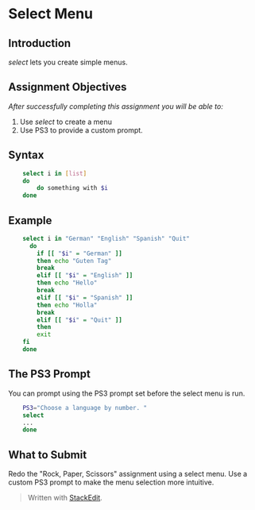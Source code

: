 <!-- <script src="https://cdn.rawgit.com/google/code-prettify/master/loader/run_prettify.js?lang=css&amp;skin=sunburst"></script> -->

# Select Menu

## Introduction

*select* lets you create simple menus.

## Assignment Objectives

*After successfully completing this assignment you will be able to:*

 1. Use *select* to create a menu
 2. Use PS3 to provide a custom prompt.

## Syntax

```bash
	select i in [list]
	do
		do something with $i
	done	
```

## Example

```bash
	select i in "German" "English" "Spanish" "Quit"
	  do
        if [[ "$i" = "German" ]]
        then echo "Guten Tag"
        break
        elif [[ "$i" = "English" ]]
        then echo "Hello"
        break
        elif [[ "$i" = "Spanish" ]]
        then echo "Holla"
        break
        elif [[ "$i" = "Quit" ]]
        then
        exit 
	fi
	done
```

## The PS3 Prompt

You can prompt using the PS3 prompt set before the select menu is run.

```bash
	PS3="Choose a language by number. "
	select
	...
	done
```

## What to Submit

Redo the "Rock, Paper, Scissors" assignment using a select menu. Use a custom PS3 prompt to make the menu selection more intuitive.

> Written with [StackEdit](https://stackedit.io/).